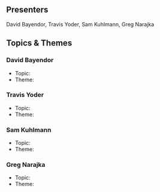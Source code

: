 ## Presenters

David Bayendor, Travis Yoder, Sam Kuhlmann, Greg Narajka

## Topics & Themes

### David Bayendor

* Topic:
* Theme:

### Travis Yoder

* Topic:
* Theme:

### Sam Kuhlmann

* Topic:
* Theme:

### Greg Narajka

* Topic:
* Theme:
